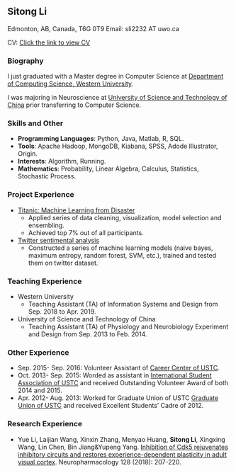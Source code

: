 ## **Sitong Li**
Edmonton, AB, Canada, T6G 0T9
Email: sli2232 AT uwo.ca

CV: [Click the link to view CV](./project/Resume_SitongLi.pdf)

### **Biography**
I just graduated with a Master degree in Computer Science at [Department of Computing Science, Western University](https://www.csd.uwo.ca/).

I was majoring in Neuroscience at [University of Science and Technology of China](https://en.ustc.edu.cn/) prior transferring to Computer Science.

### **Skills and Other**
- **Programming Languages**: Python, Java, Matlab, R, SQL.
- **Tools**: Apache Hadoop, MongoDB, Kiabana, SPSS, Adode Illustrator, Origin.
- **Interests**: Algorithm, Running.
- **Mathematics**: Probability, Linear Algebra, Calculus, Statistics, Stochastic Process.

### **Project Experience**
- [Titanic: Machine Learning from Disaster](https://www.kaggle.com/c/titanic/overview/)
   - Applied series of data cleaning, visualization, model selection and ensembling.
   - Achieved top 7% out of all participants.   
- [Twitter sentimental analysis](https://www.kaggle.com/c/twitter-sentiment-analysis2/overview)
   - Constructed a series of machine learning models (naive bayes, maximum entropy, random forest, SVM, etc.), trained and tested them on twitter dataset.

### **Teaching Experience**
- Western University
   - Teaching Assistant (TA) of Information Systems and Design from Sep. 2018 to Apr. 2019.
- University of Science and Technology of China
   - Teaching Assistant (TA) of Physiology and Neurobiology Experiment and Design from Sep. 2013 to Feb. 2014.

### **Other Experience**
- Sep. 2015- Sep. 2016: Volunteer Assistant of [Career Center of USTC](https://www.job.ustc.edu.cn/).
- Oct. 2013- Sep. 2015: Worded as assistant in [International Student Association of USTC](https://isa.ustc.edu.cn/xs/main.asp) and received Outstanding Volunteer Award of both 2014 and 2015.
- Apr. 2012- Aug. 2013: Worked for Graduate Union of USTC [Graduate Union of USTC](http://gradunion.ustc.edu.cn/) and received Excellent Students’ Cadre of 2012.  

### **Research Experience**
+ Yue Li, Laijian Wang, Xinxin Zhang, Menyao Huang, **Sitong Li**, Xingxing Wang, Lin Chen, Bin Jiang&Yupeng Yang. [Inhibition of Cdk5 rejuvenates inhibitory circuits and restores experience-dependent plasticity in adult visual cortex](https://www.sciencedirect.com/science/article/pii/S0028390817304823). Neuropharmacology 128 (2018): 207-220. 

